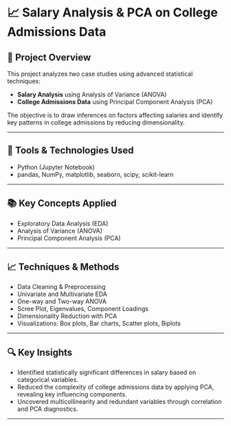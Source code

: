 # 📈 Salary Analysis & PCA on College Admissions Data

## 📌 Project Overview  
This project analyzes two case studies using advanced statistical techniques:
- **Salary Analysis** using Analysis of Variance (ANOVA)
- **College Admissions Data** using Principal Component Analysis (PCA)

The objective is to draw inferences on factors affecting salaries and identify key patterns in college admissions by reducing dimensionality.

---

## 🧰 Tools & Technologies Used
- Python (Jupyter Notebook)
- pandas, NumPy, matplotlib, seaborn, scipy, scikit-learn

---

## 📚 Key Concepts Applied
- Exploratory Data Analysis (EDA)  
- Analysis of Variance (ANOVA)  
- Principal Component Analysis (PCA)

---

## 📈 Techniques & Methods
- Data Cleaning & Preprocessing  
- Univariate and Multivariate EDA  
- One-way and Two-way ANOVA  
- Scree Plot, Eigenvalues, Component Loadings  
- Dimensionality Reduction with PCA  
- Visualizations: Box plots, Bar charts, Scatter plots, Biplots

---

## 🔍 Key Insights
- Identified statistically significant differences in salary based on categorical variables.  
- Reduced the complexity of college admissions data by applying PCA, revealing key influencing components.  
- Uncovered multicollinearity and redundant variables through correlation and PCA diagnostics.

---
